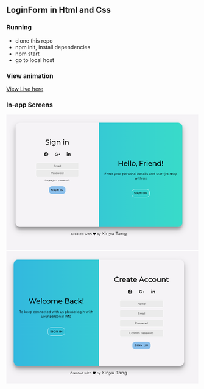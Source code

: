 ## LoginForm in Html and Css

### Running
* clone this repo
* npm init, install dependencies
* npm start
* go to local host


### View animation
[View Live here](https://xinyu-form.herokuapp.com/)


### In-app Screens

![Login](public/start.png)
![Sign up](public/end.png)
